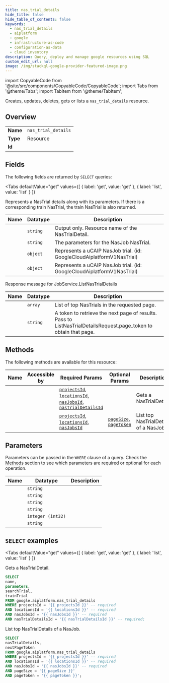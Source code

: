 ```yaml
--- 
title: nas_trial_details
hide_title: false
hide_table_of_contents: false
keywords:
  - nas_trial_details
  - aiplatform
  - google
  - infrastructure-as-code
  - configuration-as-data
  - cloud inventory
description: Query, deploy and manage google resources using SQL
custom_edit_url: null
image: /img/stackql-google-provider-featured-image.png
---
```


import CopyableCode from '@site/src/components/CopyableCode/CopyableCode';
import Tabs from '@theme/Tabs';
import TabItem from '@theme/TabItem';

Creates, updates, deletes, gets or lists a <code>nas_trial_details</code> resource.

## Overview
<table><tbody>
<tr><td><b>Name</b></td><td><code>nas_trial_details</code></td></tr>
<tr><td><b>Type</b></td><td>Resource</td></tr>
<tr><td><b>Id</b></td><td><CopyableCode code="google.aiplatform.nas_trial_details" /></td></tr>
</tbody></table>

## Fields

The following fields are returned by `SELECT` queries:

<Tabs
    defaultValue="get"
    values={[
        { label: 'get', value: 'get' },
        { label: 'list', value: 'list' }
    ]}
>
<TabItem value="get">

Represents a NasTrial details along with its parameters. If there is a corresponding train NasTrial, the train NasTrial is also returned.

<table>
<thead>
    <tr>
    <th>Name</th>
    <th>Datatype</th>
    <th>Description</th>
    </tr>
</thead>
<tbody>
<tr>
    <td><CopyableCode code="name" /></td>
    <td><code>string</code></td>
    <td>Output only. Resource name of the NasTrialDetail.</td>
</tr>
<tr>
    <td><CopyableCode code="parameters" /></td>
    <td><code>string</code></td>
    <td>The parameters for the NasJob NasTrial.</td>
</tr>
<tr>
    <td><CopyableCode code="searchTrial" /></td>
    <td><code>object</code></td>
    <td>Represents a uCAIP NasJob trial. (id: GoogleCloudAiplatformV1NasTrial)</td>
</tr>
<tr>
    <td><CopyableCode code="trainTrial" /></td>
    <td><code>object</code></td>
    <td>Represents a uCAIP NasJob trial. (id: GoogleCloudAiplatformV1NasTrial)</td>
</tr>
</tbody>
</table>
</TabItem>
<TabItem value="list">

Response message for JobService.ListNasTrialDetails

<table>
<thead>
    <tr>
    <th>Name</th>
    <th>Datatype</th>
    <th>Description</th>
    </tr>
</thead>
<tbody>
<tr>
    <td><CopyableCode code="nasTrialDetails" /></td>
    <td><code>array</code></td>
    <td>List of top NasTrials in the requested page.</td>
</tr>
<tr>
    <td><CopyableCode code="nextPageToken" /></td>
    <td><code>string</code></td>
    <td>A token to retrieve the next page of results. Pass to ListNasTrialDetailsRequest.page_token to obtain that page.</td>
</tr>
</tbody>
</table>
</TabItem>
</Tabs>

## Methods

The following methods are available for this resource:

<table>
<thead>
    <tr>
    <th>Name</th>
    <th>Accessible by</th>
    <th>Required Params</th>
    <th>Optional Params</th>
    <th>Description</th>
    </tr>
</thead>
<tbody>
<tr>
    <td><a href="#get"><CopyableCode code="get" /></a></td>
    <td><CopyableCode code="select" /></td>
    <td><a href="#parameter-projectsId"><code>projectsId</code></a>, <a href="#parameter-locationsId"><code>locationsId</code></a>, <a href="#parameter-nasJobsId"><code>nasJobsId</code></a>, <a href="#parameter-nasTrialDetailsId"><code>nasTrialDetailsId</code></a></td>
    <td></td>
    <td>Gets a NasTrialDetail.</td>
</tr>
<tr>
    <td><a href="#list"><CopyableCode code="list" /></a></td>
    <td><CopyableCode code="select" /></td>
    <td><a href="#parameter-projectsId"><code>projectsId</code></a>, <a href="#parameter-locationsId"><code>locationsId</code></a>, <a href="#parameter-nasJobsId"><code>nasJobsId</code></a></td>
    <td><a href="#parameter-pageSize"><code>pageSize</code></a>, <a href="#parameter-pageToken"><code>pageToken</code></a></td>
    <td>List top NasTrialDetails of a NasJob.</td>
</tr>
</tbody>
</table>

## Parameters

Parameters can be passed in the `WHERE` clause of a query. Check the [Methods](#methods) section to see which parameters are required or optional for each operation.

<table>
<thead>
    <tr>
    <th>Name</th>
    <th>Datatype</th>
    <th>Description</th>
    </tr>
</thead>
<tbody>
<tr id="parameter-locationsId">
    <td><CopyableCode code="locationsId" /></td>
    <td><code>string</code></td>
    <td></td>
</tr>
<tr id="parameter-nasJobsId">
    <td><CopyableCode code="nasJobsId" /></td>
    <td><code>string</code></td>
    <td></td>
</tr>
<tr id="parameter-nasTrialDetailsId">
    <td><CopyableCode code="nasTrialDetailsId" /></td>
    <td><code>string</code></td>
    <td></td>
</tr>
<tr id="parameter-projectsId">
    <td><CopyableCode code="projectsId" /></td>
    <td><code>string</code></td>
    <td></td>
</tr>
<tr id="parameter-pageSize">
    <td><CopyableCode code="pageSize" /></td>
    <td><code>integer (int32)</code></td>
    <td></td>
</tr>
<tr id="parameter-pageToken">
    <td><CopyableCode code="pageToken" /></td>
    <td><code>string</code></td>
    <td></td>
</tr>
</tbody>
</table>

## `SELECT` examples

<Tabs
    defaultValue="get"
    values={[
        { label: 'get', value: 'get' },
        { label: 'list', value: 'list' }
    ]}
>
<TabItem value="get">

Gets a NasTrialDetail.

```sql
SELECT
name,
parameters,
searchTrial,
trainTrial
FROM google.aiplatform.nas_trial_details
WHERE projectsId = '{{ projectsId }}' -- required
AND locationsId = '{{ locationsId }}' -- required
AND nasJobsId = '{{ nasJobsId }}' -- required
AND nasTrialDetailsId = '{{ nasTrialDetailsId }}' -- required;
```
</TabItem>
<TabItem value="list">

List top NasTrialDetails of a NasJob.

```sql
SELECT
nasTrialDetails,
nextPageToken
FROM google.aiplatform.nas_trial_details
WHERE projectsId = '{{ projectsId }}' -- required
AND locationsId = '{{ locationsId }}' -- required
AND nasJobsId = '{{ nasJobsId }}' -- required
AND pageSize = '{{ pageSize }}'
AND pageToken = '{{ pageToken }}';
```
</TabItem>
</Tabs>

